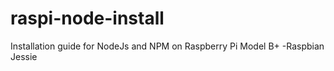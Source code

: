 # raspi-node-install
Installation guide for NodeJs and NPM on Raspberry Pi Model B+ -Raspbian Jessie
